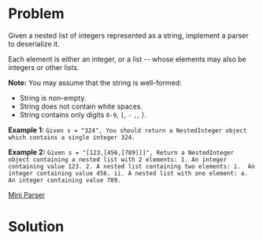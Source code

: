 
# Problem

Given a nested list of integers represented as a string, implement a parser to
deserialize it.

Each element is either an integer, or a list -- whose elements may also be
integers or other lists.

**Note:** You may assume that the string is well-formed: 

  * String is non-empty.
  * String does not contain white spaces.
  * String contains only digits `0-9`, `[`, `-` `,`, `]`.

**Example 1:**
    ```
    Given s = "324",
    You should return a NestedInteger object which contains a single integer 324.
    ```

**Example 2:**
    ```
    Given s = "[123,[456,[789]]]",
    Return a NestedInteger object containing a nested list with 2 elements:
    1. An integer containing value 123.
    2. A nested list containing two elements:
        i.  An integer containing value 456.
        ii. A nested list with one element:
             a. An integer containing value 789.
    ```



[Mini Parser](https://leetcode.com/problems/mini-parser)

# Solution




